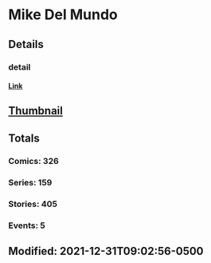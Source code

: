 # Mike Del Mundo 
## Details
### detail
#### [Link](http://marvel.com/comics/creators/11309/mike_del_mundo?utm_campaign=apiRef&utm_source=225578a89fc76f3d20fbffda5d17a88d)
## [Thumbnail](http://i.annihil.us/u/prod/marvel/i/mg/b/40/image_not_available.jpg)
## Totals
### Comics: 326
### Series: 159
### Stories: 405
### Events: 5
## Modified: 2021-12-31T09:02:56-0500